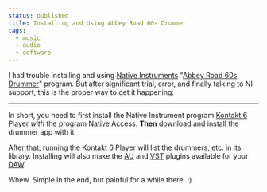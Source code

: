 ```yaml
---
status: published
title: Installing and Using Abbey Road 60s Drummer
tags:
  - music
  - audio
  - software
---
```


I had trouble installing and using [Native Instruments](https://www.native-instruments.com/en/) "[Abbey Road 60s Drummer](https://www.native-instruments.com/en/products/komplete/drums/abbey-road-vintage-drummer/)" program.  But after significant trial, error, and finally talking to NI support, this is the proper way to get it happening:

---

In short, you need to first install the Native Instrument program [Kontakt 6 Player](https://www.native-instruments.com/en/products/komplete/samplers/kontakt-6-player/) *with* the program [Native Access](https://www.native-instruments.com/en/specials/native-access/).  **Then** download and install the drummer app with it.

After that, running the Kontakt 6 Player will list the drummers, etc. in its library.  Installing will also make the [AU](https://en.wikipedia.org/wiki/Audio_Units) and [VST](https://en.wikipedia.org/wiki/Virtual_Studio_Technology) plugins available for your [DAW](https://en.wikipedia.org/wiki/Digital_audio_workstation).

Whew.  Simple in the end, but painful for a while there. ;)

